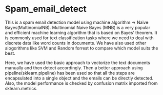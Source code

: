 # Spam_email_detect

This is a spam email detection model using machine algorithm -> Naive Bayes(MultinomialNB).
Multinomial Naive Bayes (MNB) is a very popular and efficient machine learning algorithm that is based on Bayes’ theorem. It is commonly used for text classification tasks where we need to deal with discrete data like word counts in documents. We have also used other alogorithms like SVM and Random forrest to compare which model suits the best.

Here, we have used the basic approach to vectorize the text documents manually and then detect accordingly. Then a better approach using pipeline(sklearn.pipeline) has been used so that all the steps are encapsulated into a single object and the emails can be directly detected.
Also, the model performance is checked by confusion matrix imported from sklearn.metrics.
